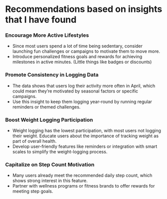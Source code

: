 # Recommendations based on insights that I have found
### Encourage More Active Lifestyles
- Since most users spend a lot of time being sedentary, consider launching fun challenges or campaigns to motivate them to move more.
- Introduce personalized fitness goals and rewards for achieving milestones in active minutes. (Little things like badges or discounts)

### Promote Consistency in Logging Data
- The data shows that users log their activity more often in April, which could mean they’re motivated by seasonal factors or specific campaigns.
- Use this insight to keep them logging year-round by running regular reminders or themed challenges.

### Boost Weight Logging Participation
- Weight logging has the lowest participation, with most users not logging their weight. Educate users about the importance of tracking weight as part of overall health.
- Develop user-friendly features like reminders or integration with smart scales to simplify the weight-logging process.

### Capitalize on Step Count Motivation
- Many users already meet the recommended daily step count, which shows strong interest in this feature.
- Partner with wellness programs or fitness brands to offer rewards for meeting step goals.
